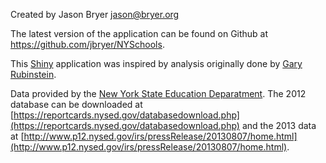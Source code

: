 
Created by Jason Bryer [jason@bryer.org](mailto:jason@bryer.org)

The latest version of the application can be found on Github at https://github.com/jbryer/NYSchools.

This [Shiny](http://rstudio.com/shiny) application was inspired by analysis originally done by [Gary Rubinstein](http://garyrubinstein.teachforus.org/2013/08/09/driven-by-data/).

Data provided by the [New York State Education Deparatment](http://www.nysed.gov/). The 2012 database can be downloaded at [https://reportcards.nysed.gov/databasedownload.php](https://reportcards.nysed.gov/databasedownload.php) and the 2013 data at [http://www.p12.nysed.gov/irs/pressRelease/20130807/home.html](http://www.p12.nysed.gov/irs/pressRelease/20130807/home.html).
